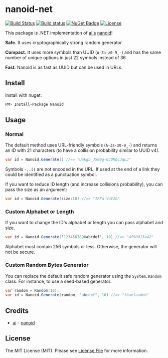 # nanoid-net
[![Build Status](https://travis-ci.org/codeyu/nanoid-net.svg?branch=master)](https://travis-ci.org/codeyu/nanoid-net) [![Build status](https://ci.appveyor.com/api/projects/status/i1ni7r193fs4t9tq/branch/master?svg=true)](https://ci.appveyor.com/project/codeyu/nanoid-net/branch/master)
[![NuGet Badge](https://buildstats.info/nuget/Nanoid)](https://www.nuget.org/packages/Nanoid/) 
[![License](https://img.shields.io/badge/license-MIT%20License-blue.svg)](LICENSE)

This package is .NET implementation of [ai's](https://github.com/ai) [nanoid](https://github.com/ai/nanoid)!

**Safe.** It uses cryptographically strong random generator.

**Compact.** It uses more symbols than UUID (`A-Za-z0-9_-`)
and has the same number of unique options in just 22 symbols instead of 36.

**Fast.** Nanoid is as fast as UUID but can be used in URLs.

## Install

Install with nuget:

``` sh
PM> Install-Package Nanoid
```

## Usage

### Normal

The default method uses URL-friendly symbols (`A-Za-z0-9_-`) and returns an ID
with 21 characters (to have a collision probability similar to UUID v4).

```cs
var id = Nanoid.Generate() //=> "Uakgb_J5m9g-0JDMbcJqLJ"
```

Symbols `-,.()` are not encoded in the URL. If used at the end of a link
they could be identified as a punctuation symbol.

If you want to reduce ID length (and increase collisions probability),
you can pass the size as an argument:

```cs
var id = Nanoid.Generate(size:10) //=> "IRFa-VaY2b"
```

### Custom Alphabet or Length

If you want to change the ID's alphabet or length
you can pass alphabet and size.

```cs
var id = Nanoid.Generate('1234567890abcdef', 10) //=> "4f90d13a42"
```

Alphabet must contain 256 symbols or less.
Otherwise, the generator will not be secure.


### Custom Random Bytes Generator

You can replace the default safe random generator using the `System.Random` class.
For instance, to use a seed-based generator.

```cs
var random = Random(10);
var id = Nanoid.Generate(random, "abcdef", 10) //=> "fbaefaadeb"
```

## Credits

- [ai](https://github.com/ai) - [nanoid](https://github.com/ai/nanoid)

## License

The MIT License (MIT). Please see [License File](LICENSE) for more information.